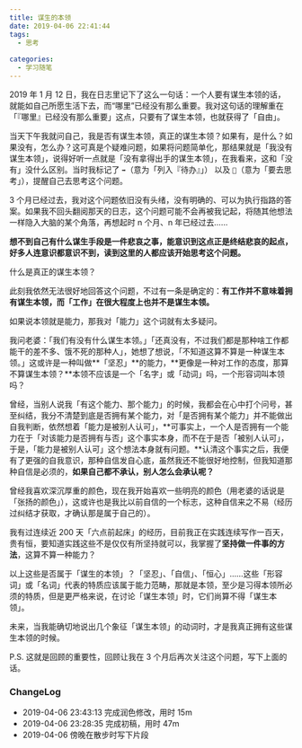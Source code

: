 ```yaml
---
title: 谋生的本领
date: 2019-04-06 22:41:44
tags:
  - 思考
  
categories:
  - 学习随笔
---
```


<!--more-->

2019 年 1 月 12 日，我在日志里记下了这么一句话：一个人要有谋生本领的话，就能如自己所愿生活下去，而“哪里”已经没有那么重要。我对这句话的理解重在「『哪里』已经没有那么重要」这点，只要有了谋生本领，也就获得了「自由」。

当天下午我就问自己，我是否有谋生本领，真正的谋生本领？如果有，是什么？如果没有，怎么办？这可真是个疑难问题，如果将问题简单化，那结果就是「我没有谋生本领」，说得好听一点就是「没有拿得出手的谋生本领」，在我看来，这和「没有」没什么区别。当时我标记了 `➡️`（意为「列入『待办』」） 以及 `🔎`（意为「要去思考」），提醒自己去思考这个问题。

3 个月已经过去，我对这个问题依旧没有头绪，没有明确的、可以为执行指路的答案。如果我不回头翻阅那天的日志，这个问题可能不会再被我记起，将随其他想法一样隐入大脑的某个角落，再想起时 n 个月、n 年已经过去……

**想不到自己有什么谋生手段是一件悲哀之事，能意识到这点正是终结悲哀的起点，好多人连意识都意识不到，读到这里的人都应该开始思考这个问题。**

什么是真正的谋生本领？

此刻我依然无法很好地回答这个问题，不过有一条是确定的：**有工作并不意味着拥有谋生本领，而「工作」在很大程度上也并不是谋生本领。**

如果说本领就是能力，那我对「能力」这个词就有太多疑问。

我问老婆：「我们有没有什么谋生本领。」「还真没有，不过我们都是那种啥工作都能干的差不多、饿不死的那种人」，她想了想说，「不知道这算不算是一种谋生本领。」这或许是一种叫做**「坚忍」**的能力，**更像是一种对工作的态度，那算不算谋生本领？**本领不应该是一个「名字」或「动词」吗，一个形容词叫本领吗？

曾经，当别人说我「有这个能力、那个能力」的时候，我都会在心中打个问号，甚至纠结，我分不清楚到底是否拥有某个能力，对「是否拥有某个能力」并不能做出自我判断，依然想着「能力是被别人认可」，**可事实上，一个人是否拥有一个能力在于「对该能力是否拥有与否」这个事实本身，而不在于是否「被别人认可」，于是，「能力是被别人认可」这个想法本身就有问题。**认清这个事实之后，我便有了更强的自我意识，那种自信发自心底，虽然我还不能很好地控制，但我知道那种自信是必须的，**如果自己都不承认，别人怎么会承认呢？**

曾经我喜欢深沉厚重的颜色，现在我开始喜欢一些明亮的颜色（用老婆的话说是「张扬的颜色」），这或许也是我比以前自信的一个标志，这种自信来之不易（经历过纠结才获取，才确认那是属于自己的）。

我有过连续近 200 天「六点前起床」的经历，目前我正在实践连续写作一百天，贵有恒，要知道实践这些不是仅仅有所坚持就可以，我掌握了**坚持做一件事的方法**，这算不算一种能力？

以上这些是否属于「谋生的本领」？「坚忍」、「自信」、「恒心」……这些「形容词」或「名词」代表的特质应该属于能力范畴，那就是本领，至少是习得本领所必须的特质，但是更严格来说，在讨论「谋生本领」时，它们尚算不得「谋生本领」。

未来，当我能确切地说出几个象征「谋生本领」的动词时，才是我真正拥有这些谋生本领的时候。



P.S. 这就是回顾的重要性，回顾让我在 3 个月后再次关注这个问题，写下上面的话。

### ChangeLog


- 2019-04-06 23:43:13 完成润色修改，用时 15m
- 2019-04-06 23:28:35 完成初稿，用时 47m
- 2019-04-06 傍晚在散步时写下片段